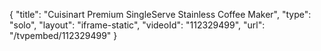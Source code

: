 {
    "title": "Cuisinart Premium SingleServe Stainless Coffee Maker",
    "type": "solo",
    "layout": "iframe-static",
    "videoId": "112329499",
    "url": "\/tvpembed\/112329499"
}